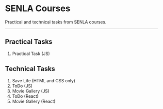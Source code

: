 # SENLA Courses
Practical and technical tasks from SENLA courses.
***

## Practical Tasks
1) Practical Task (JS)

## Technical Tasks
1) Save Life (HTML and CSS only)
2) ToDo (JS)
3) Movie Gallery (JS)
4) ToDo (React)
5) Movie Gallery (React)